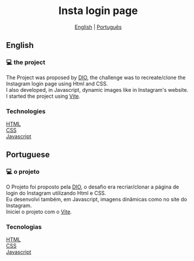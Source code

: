 <h1 align="center">
  Insta login page
</h1>

<p align="center"><a href="#English">English</a> | <a href="#portuguese">Português</a></p>

## English
### 💻 the project
The Project was proposed by [DIO](https://www.dio.me/), the challenge was to recreate/clone the Instagram login page using Html and CSS. <br />
I also developed, in Javascript, dynamic images like in Instagram's website. <br />
I started the project using [Vite](https://vitejs.dev/guide/).
### Technologies
[HTML](https://developer.mozilla.org/en-US/docs/Web/HTML) <br/>
[CSS](https://developer.mozilla.org/en-US/docs/Web/CSS) <br/>
[Javascript](https://developer.mozilla.org/en-US/docs/Web/JavaScript)

## Portuguese
### 💻 o projeto
O Projeto foi proposto pela <a href="https://www.dio.me/">DIO</a>, o desafio era recriar/clonar a página de login do Instagram utilizando Html e CSS. <br />
Eu desenvolvi também, em Javascript, imagens dinâmicas como no site do Instagram. <br />
Iniciei o projeto com o [Vite](https://vitejs.dev/guide/).
### Tecnologias
[HTML](https://developer.mozilla.org/pt-BR/docs/Web/HTML) <br/>
[CSS](https://developer.mozilla.org/pt-BR/docs/Web/CSS) <br/>
[Javascript](https://developer.mozilla.org/pt-BR/docs/Web/JavaScript)
